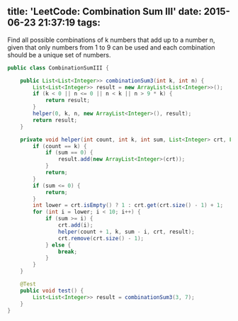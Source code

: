 title: 'LeetCode: Combination Sum III'
date: 2015-06-23 21:37:19
tags:
---
Find all possible combinations of k numbers that add up to a number n, given that only numbers from 1 to 9 can be used and each combination should be a unique set of numbers.

```java
public class CombinationSumIII {

    public List<List<Integer>> combinationSum3(int k, int n) {
        List<List<Integer>> result = new ArrayList<List<Integer>>();
        if (k < 0 || n <= 0 || n < k || n > 9 * k) {
            return result;
        }
        helper(0, k, n, new ArrayList<Integer>(), result);
        return result;
    }

    private void helper(int count, int k, int sum, List<Integer> crt, List<List<Integer>> result) {
        if (count == k) {
            if (sum == 0) {
                result.add(new ArrayList<Integer>(crt));
            }
            return;
        }
        if (sum <= 0) {
            return;
        }
        int lower = crt.isEmpty() ? 1 : crt.get(crt.size() - 1) + 1;
        for (int i = lower; i < 10; i++) {
            if (sum >= i) {
                crt.add(i);
                helper(count + 1, k, sum - i, crt, result);
                crt.remove(crt.size() - 1);
            } else {
                break;
            }
        }
    }

    @Test
    public void test() {
        List<List<Integer>> result = combinationSum3(3, 7);
    }
}
```